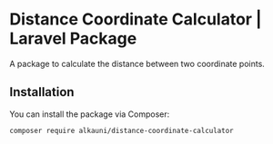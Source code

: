 # Distance Coordinate Calculator | Laravel Package

A package to calculate the distance between two coordinate points.

## Installation

You can install the package via Composer:

```bash
composer require alkauni/distance-coordinate-calculator
